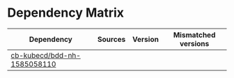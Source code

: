 # Dependency Matrix

Dependency | Sources | Version | Mismatched versions
---------- | ------- | ------- | -------------------
[cb-kubecd/bdd-nh-1585058110](https://github.com/cb-kubecd/bdd-nh-1585058110.git) |  | []() | 
